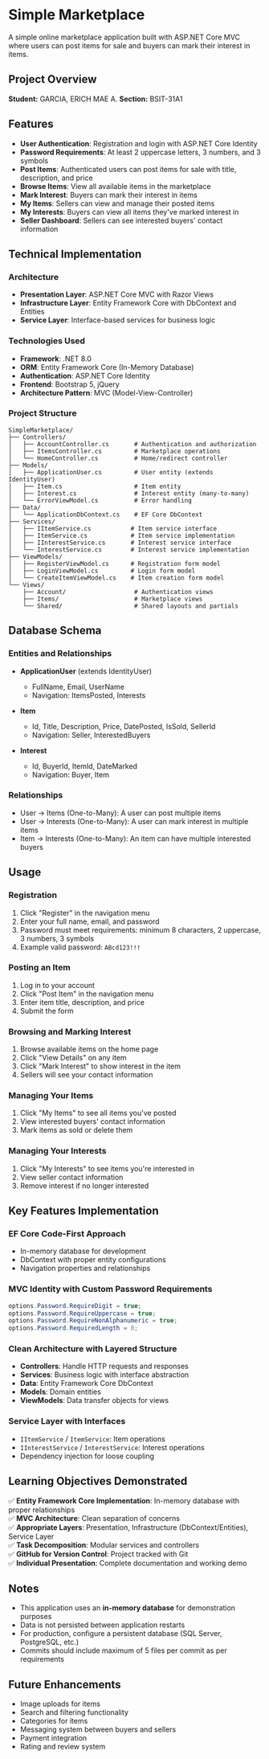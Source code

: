 # Simple Marketplace

A simple online marketplace application built with ASP.NET Core MVC where users can post items for sale and buyers can mark their interest in items.

## Project Overview

**Student:** GARCIA, ERICH MAE A.
**Section:** BSIT-31A1

## Features

- **User Authentication**: Registration and login with ASP.NET Core Identity
- **Password Requirements**: At least 2 uppercase letters, 3 numbers, and 3 symbols
- **Post Items**: Authenticated users can post items for sale with title, description, and price
- **Browse Items**: View all available items in the marketplace
- **Mark Interest**: Buyers can mark their interest in items
- **My Items**: Sellers can view and manage their posted items
- **My Interests**: Buyers can view all items they've marked interest in
- **Seller Dashboard**: Sellers can see interested buyers' contact information

## Technical Implementation

### Architecture
- **Presentation Layer**: ASP.NET Core MVC with Razor Views
- **Infrastructure Layer**: Entity Framework Core with DbContext and Entities
- **Service Layer**: Interface-based services for business logic

### Technologies Used
- **Framework**: .NET 8.0
- **ORM**: Entity Framework Core (In-Memory Database)
- **Authentication**: ASP.NET Core Identity
- **Frontend**: Bootstrap 5, jQuery
- **Architecture Pattern**: MVC (Model-View-Controller)

### Project Structure
```
SimpleMarketplace/
├── Controllers/
│   ├── AccountController.cs       # Authentication and authorization
│   ├── ItemsController.cs         # Marketplace operations
│   └── HomeController.cs          # Home/redirect controller
├── Models/
│   ├── ApplicationUser.cs         # User entity (extends IdentityUser)
│   ├── Item.cs                    # Item entity
│   ├── Interest.cs                # Interest entity (many-to-many)
│   └── ErrorViewModel.cs          # Error handling
├── Data/
│   └── ApplicationDbContext.cs    # EF Core DbContext
├── Services/
│   ├── IItemService.cs           # Item service interface
│   ├── ItemService.cs            # Item service implementation
│   ├── IInterestService.cs       # Interest service interface
│   └── InterestService.cs        # Interest service implementation
├── ViewModels/
│   ├── RegisterViewModel.cs      # Registration form model
│   ├── LoginViewModel.cs         # Login form model
│   └── CreateItemViewModel.cs    # Item creation form model
└── Views/
    ├── Account/                   # Authentication views
    ├── Items/                     # Marketplace views
    └── Shared/                    # Shared layouts and partials
```

## Database Schema

### Entities and Relationships
- **ApplicationUser** (extends IdentityUser)
  - FullName, Email, UserName
  - Navigation: ItemsPosted, Interests
  
- **Item**
  - Id, Title, Description, Price, DatePosted, IsSold, SellerId
  - Navigation: Seller, InterestedBuyers
  
- **Interest**
  - Id, BuyerId, ItemId, DateMarked
  - Navigation: Buyer, Item

### Relationships
- User → Items (One-to-Many): A user can post multiple items
- User → Interests (One-to-Many): A user can mark interest in multiple items
- Item → Interests (One-to-Many): An item can have multiple interested buyers

## Usage

### Registration
1. Click "Register" in the navigation menu
2. Enter your full name, email, and password
3. Password must meet requirements: minimum 8 characters, 2 uppercase, 3 numbers, 3 symbols
4. Example valid password: `ABcd123!!!`

### Posting an Item
1. Log in to your account
2. Click "Post Item" in the navigation menu
3. Enter item title, description, and price
4. Submit the form

### Browsing and Marking Interest
1. Browse available items on the home page
2. Click "View Details" on any item
3. Click "Mark Interest" to show interest in the item
4. Sellers will see your contact information

### Managing Your Items
1. Click "My Items" to see all items you've posted
2. View interested buyers' contact information
3. Mark items as sold or delete them

### Managing Your Interests
1. Click "My Interests" to see items you're interested in
2. View seller contact information
3. Remove interest if no longer interested

## Key Features Implementation

### EF Core Code-First Approach
- In-memory database for development
- DbContext with proper entity configurations
- Navigation properties and relationships

### MVC Identity with Custom Password Requirements
```csharp
options.Password.RequireDigit = true;
options.Password.RequireUppercase = true;
options.Password.RequireNonAlphanumeric = true;
options.Password.RequiredLength = 8;
```

### Clean Architecture with Layered Structure
- **Controllers**: Handle HTTP requests and responses
- **Services**: Business logic with interface abstraction
- **Data**: Entity Framework Core DbContext
- **Models**: Domain entities
- **ViewModels**: Data transfer objects for views

### Service Layer with Interfaces
- `IItemService` / `ItemService`: Item operations
- `IInterestService` / `InterestService`: Interest operations
- Dependency injection for loose coupling

## Learning Objectives Demonstrated

✅ **Entity Framework Core Implementation**: In-memory database with proper relationships  
✅ **MVC Architecture**: Clean separation of concerns  
✅ **Appropriate Layers**: Presentation, Infrastructure (DbContext/Entities), Service Layer  
✅ **Task Decomposition**: Modular services and controllers  
✅ **GitHub for Version Control**: Project tracked with Git  
✅ **Individual Presentation**: Complete documentation and working demo

## Notes

- This application uses an **in-memory database** for demonstration purposes
- Data is not persisted between application restarts
- For production, configure a persistent database (SQL Server, PostgreSQL, etc.)
- Commits should include maximum of 5 files per commit as per requirements

## Future Enhancements

- Image uploads for items
- Search and filtering functionality
- Categories for items
- Messaging system between buyers and sellers
- Payment integration
- Rating and review system

